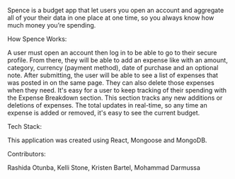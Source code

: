 
Spence is a budget app that let users you open an account and aggregate all of your their data in one place at one time, so you always know how much money you’re spending.


How Spence Works:

A user must open an account then log in to be able to go to their secure profile. From there, they will be able to add an expense like with an amount, category, currency (payment method), date of purchase and an optional note. After submitting, the user will be able to see a list of expenses that was posted in on the same page. They can also delete those expenses when they need. It's easy for a user to keep tracking of their spending with the Expense Breakdown section. This section tracks any new additions or deletions of expenses. The total updates in real-time, so any time an expense is added or removed, it's easy to see the current budget.


Tech Stack:

This application was created using React, Mongoose and MongoDB.


Contributors:

Rashida Otunba,
Kelli Stone,
Kristen Bartel,
Mohammad Darmussa
